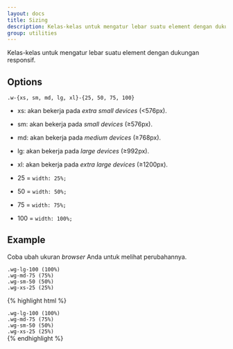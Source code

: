 ```yaml
---
layout: docs
title: Sizing
description: Kelas-kelas untuk mengatur lebar suatu element dengan dukungan responsif.
group: utilities
---
```


Kelas-kelas untuk mengatur lebar suatu element dengan dukungan responsif.

## Options

`.w-{xs, sm, md, lg, xl}-{25, 50, 75, 100}`

- xs: akan bekerja pada *extra small devices* (&lt;576px).
- sm: akan bekerja pada *small devices* (&ge;576px).
- md: akan bekerja pada *medium devices* (&ge;768px).
- lg: akan bekerja pada *large devices* (&ge;992px).
- xl: akan bekerja pada *extra large devices* (&ge;1200px).

- 25 = `width: 25%;`
- 50 = `width: 50%;`
- 75 = `width: 75%;`
- 100 = `width: 100%;`

## Example

Coba ubah ukuran *browser* Anda untuk melihat perubahannya.

<div class="bd-example bg-inverse">
  <div class="bg-faded text-gray p-1 mb-1 w-xs-25 w-sm-50 w-md-75 w-lg-100">
    <div class="hidden-md-down hidden-xl-up"><code>.wg-lg-100 (100%)</code></div>
    <div class="hidden-sm-down hidden-lg-up"><code>.wg-md-75 (75%)</code></div>
    <div class="hidden-xs-down hidden-md-up"><code>.wg-sm-50 (50%)</code></div>
    <div class="hidden-sm-up"><code>.wg-xs-25 (25%)</code></div>
  </div>
</div>

{% highlight html %}
<div class="w-xs-25 w-sm-50 w-md-75 w-lg-100">
  <div class="hidden-md-down hidden-xl-up"><code>.wg-lg-100 (100%)</code></div>
  <div class="hidden-sm-down hidden-lg-up"><code>.wg-md-75 (75%)</code></div>
  <div class="hidden-xs-down hidden-md-up"><code>.wg-sm-50 (50%)</code></div>
  <div class="hidden-sm-up"><code>.wg-xs-25 (25%)</code></div>
</div>
{% endhighlight %}
